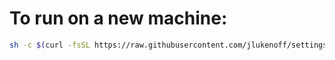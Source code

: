 # To run on a new machine:

```sh
sh -c $(curl -fsSL https://raw.githubusercontent.com/jlukenoff/settings-server/main/setup.sh)
```
